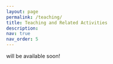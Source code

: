 ```yaml
---
layout: page
permalink: /teaching/
title: Teaching and Related Activities
description: 
nav: true
nav_order: 5
---
```


will be available soon!
